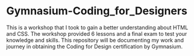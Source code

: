# Gymnasium-Coding_for_Designers
This is a workshop that I took to gain a better understanding about HTML and CSS. The workshop provided  6 lessons and a final exam to test your knowledge and skills. This repository will be documenting my work and journey in obtaining the Coding for Design certification by Gymnasium.
